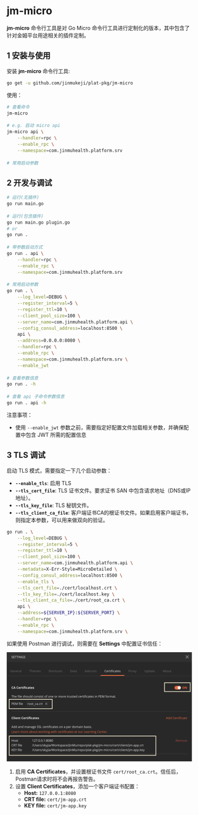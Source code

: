 # jm-micro

**jm-micro** 命令行工具是对 Go Micro 命令行工具进行定制化的版本，其中包含了针对金姆平台用途相关的插件定制。

## 1 安装与使用

安装 **jm-micro** 命令行工具:

```sh
go get -u github.com/jinmukeji/plat-pkg/jm-micro
```

使用：

```sh
# 查看命令
jm-micro

# e.g. 启动 micro api
jm-micro api \
	--handler=rpc \
	--enable_rpc \
	--namespace=com.jinmuhealth.platform.srv
	
# 常用启动参数
```



## 2 开发与调试

```sh
# 运行(无插件)
go run main.go

# 运行(包含插件)
go run main.go plugin.go
# or
go run .

# 带参数启动方式
go run . api \
	--handler=rpc \
	--enable_rpc \
	--namespace=com.jinmuhealth.platform.srv
	
# 常用启动参数
go run . \
    --log_level=DEBUG \
    --register_interval=5 \
    --register_ttl=10 \
    --client_pool_size=100 \
    --server_name=com.jinmuhealth.platform.api \
    --config_consul_address=localhost:8500 \
    api \
    --address=0.0.0.0:8080 \
    --handler=rpc \
    --enable_rpc \
    --namespace=com.jinmuhealth.platform.srv \
    --enable_jwt
    
# 查看参数信息
go run . -h

# 查看 api 子命令参数信息
go run . api -h
```

注意事项：

- 使用 `--enable_jwt` 参数之前，需要指定好配置文件加载相关参数，并确保配置中包含 JWT 所需的配置信息

## 3 TLS 调试

启动 TLS 模式，需要指定一下几个启动参数：

- **`--enable_tls`**: 启用 TLS
- **`--tls_cert_file`**: TLS 证书文件。要求证书 SAN 中包含请求地址（DNS或IP地址）。
- **`--tls_key_file`**: TLS 秘钥文件。
- **`--tls_client_ca_file`**: 客户端证书CA的根证书文件。如果启用客户端证书，则指定本参数，可以用来做双向的验证。

```sh
go run . \
    --log_level=DEBUG \
    --register_interval=5 \
    --register_ttl=10 \
    --client_pool_size=100 \
    --server_name=com.jinmuhealth.platform.api \
    --metadata=X-Err-Style=MicroDetailed \
    --config_consul_address=localhost:8500 \
    --enable_tls \
    --tls_cert_file=./cert/localhost.crt \
    --tls_key_file=./cert/localhost.key \
    --tls_client_ca_file=./cert/root_ca.crt \
    api \
    --address=${SERVER_IP}:${SERVER_PORT} \
    --handler=rpc \
    --enable_rpc \
    --namespace=com.jinmuhealth.platform.srv \
```

如果使用 Postman 进行调试，则需要在 **Settings** 中配置证书信任：

![Trust](cert/postman.png)

1. 启用 **CA Certificates**，并设置根证书文件 `cert/root_ca.crt`。信任后，Postman请求时将不会再报告警告。
2. 设置 **Client Certificates**，添加一个客户端证书配置：
   - **Host:** `127.0.0.1:8080`
   - **CRT file:** `cert/jm-app.crt`
   - **KEY file:** `cert/jm-app.key`

